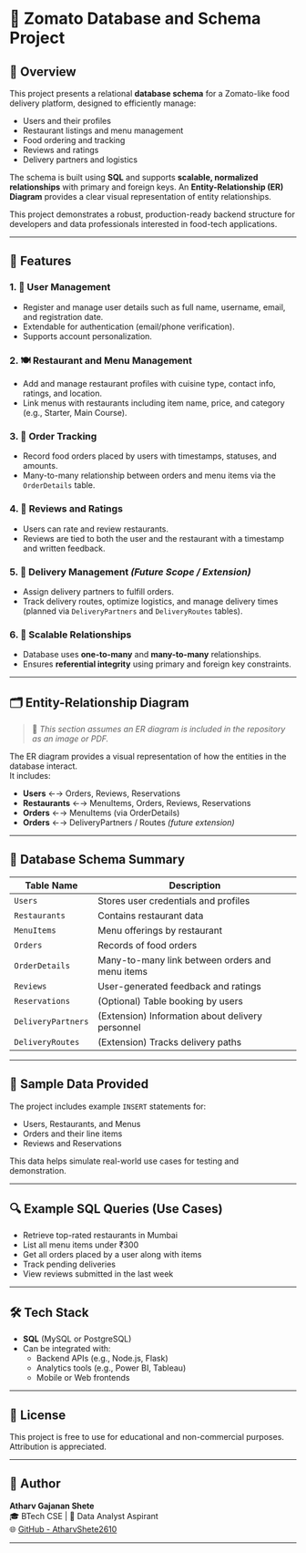 # 🍴 Zomato Database and Schema Project

## 📖 Overview

This project presents a relational **database schema** for a Zomato-like food delivery platform, designed to efficiently manage:

- Users and their profiles
- Restaurant listings and menu management
- Food ordering and tracking
- Reviews and ratings
- Delivery partners and logistics

The schema is built using **SQL** and supports **scalable, normalized relationships** with primary and foreign keys. An **Entity-Relationship (ER) Diagram** provides a clear visual representation of entity relationships.

This project demonstrates a robust, production-ready backend structure for developers and data professionals interested in food-tech applications.

---

## 🚀 Features

### 1. 👥 User Management
- Register and manage user details such as full name, username, email, and registration date.
- Extendable for authentication (email/phone verification).
- Supports account personalization.

### 2. 🍽️ Restaurant and Menu Management
- Add and manage restaurant profiles with cuisine type, contact info, ratings, and location.
- Link menus with restaurants including item name, price, and category (e.g., Starter, Main Course).

### 3. 🧾 Order Tracking
- Record food orders placed by users with timestamps, statuses, and amounts.
- Many-to-many relationship between orders and menu items via the `OrderDetails` table.

### 4. 🌟 Reviews and Ratings
- Users can rate and review restaurants.
- Reviews are tied to both the user and the restaurant with a timestamp and written feedback.

### 5. 🚚 Delivery Management *(Future Scope / Extension)*
- Assign delivery partners to fulfill orders.
- Track delivery routes, optimize logistics, and manage delivery times (planned via `DeliveryPartners` and `DeliveryRoutes` tables).

### 6. 🔗 Scalable Relationships
- Database uses **one-to-many** and **many-to-many** relationships.
- Ensures **referential integrity** using primary and foreign key constraints.

---

## 🗂️ Entity-Relationship Diagram

> 📌 *This section assumes an ER diagram is included in the repository as an image or PDF.*

The ER diagram provides a visual representation of how the entities in the database interact.  
It includes:

- **Users** ←→ Orders, Reviews, Reservations
- **Restaurants** ←→ MenuItems, Orders, Reviews, Reservations
- **Orders** ←→ MenuItems (via OrderDetails)
- **Orders** ←→ DeliveryPartners / Routes *(future extension)*

---

## 🧱 Database Schema Summary

| Table Name        | Description                                      |
|-------------------|--------------------------------------------------|
| `Users`           | Stores user credentials and profiles             |
| `Restaurants`     | Contains restaurant data                         |
| `MenuItems`       | Menu offerings by restaurant                     |
| `Orders`          | Records of food orders                           |
| `OrderDetails`    | Many-to-many link between orders and menu items  |
| `Reviews`         | User-generated feedback and ratings              |
| `Reservations`    | (Optional) Table booking by users                |
| `DeliveryPartners`| (Extension) Information about delivery personnel |
| `DeliveryRoutes`  | (Extension) Tracks delivery paths                |

---

## 🧪 Sample Data Provided

The project includes example `INSERT` statements for:

- Users, Restaurants, and Menus
- Orders and their line items
- Reviews and Reservations

This data helps simulate real-world use cases for testing and demonstration.

---

## 🔍 Example SQL Queries (Use Cases)

- Retrieve top-rated restaurants in Mumbai
- List all menu items under ₹300
- Get all orders placed by a user along with items
- Track pending deliveries
- View reviews submitted in the last week

---

## 🛠️ Tech Stack

- **SQL** (MySQL or PostgreSQL)
- Can be integrated with:
  - Backend APIs (e.g., Node.js, Flask)
  - Analytics tools (e.g., Power BI, Tableau)
  - Mobile or Web frontends

---


## 📃 License

This project is free to use for educational and non-commercial purposes. Attribution is appreciated.

---

## 👤 Author

**Atharv Gajanan Shete**  
🎓 BTech CSE | 💼 Data Analyst Aspirant  
🌐 [GitHub - AtharvShete2610](https://github.com/AtharvShete2610)

---


